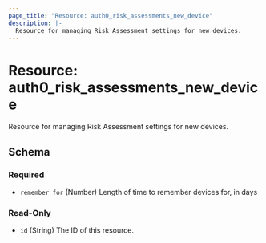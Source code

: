 ```yaml
---
page_title: "Resource: auth0_risk_assessments_new_device"
description: |-
  Resource for managing Risk Assessment settings for new devices.
---
```


# Resource: auth0_risk_assessments_new_device

Resource for managing Risk Assessment settings for new devices.



<!-- schema generated by tfplugindocs -->
## Schema

### Required

- `remember_for` (Number) Length of time to remember devices for, in days

### Read-Only

- `id` (String) The ID of this resource.


